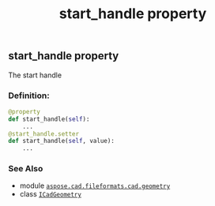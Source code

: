 ﻿---
title: start_handle property
second_title: Aspose.CAD for Python via .NET API References
description: 
type: docs
weight: 70
url: /python-net/aspose.cad.fileformats.cad.geometry/icadgeometry/start_handle/
is_root: false
---

## start_handle property


The start handle
### Definition:
```python
@property
def start_handle(self):
    ...
@start_handle.setter
def start_handle(self, value):
    ...
```

### See Also
* module [`aspose.cad.fileformats.cad.geometry`](../../)
* class [`ICadGeometry`](/cad/python-net/aspose.cad.fileformats.cad.geometry/icadgeometry)

